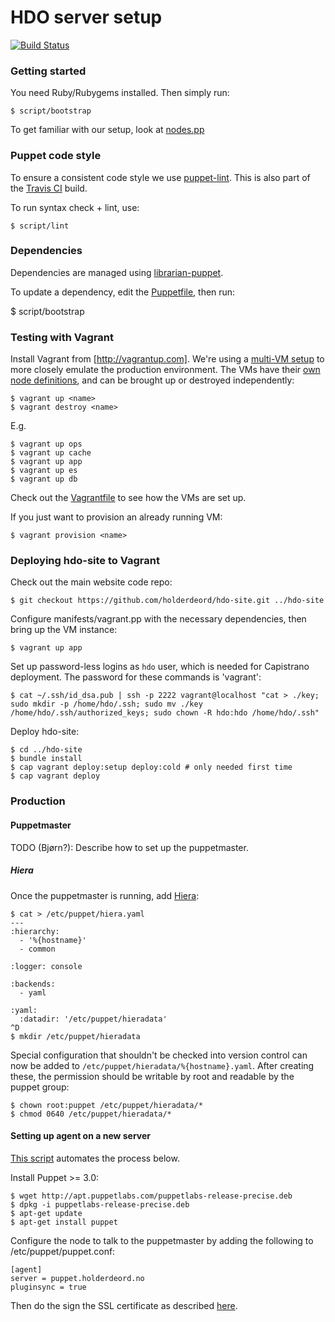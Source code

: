 HDO server setup
================

[![Build Status](https://secure.travis-ci.org/holderdeord/hdo-puppet.png)](http://travis-ci.org/holderdeord/hdo-puppet)

### Getting started

You need Ruby/Rubygems installed. Then simply run:

    $ script/bootstrap

To get familiar with our setup, look at [nodes.pp](manifests/nodes.pp)

### Puppet code style

To ensure a consistent code style we use [puppet-lint](https://github.com/rodjek/puppet-lint).
This is also part of the [Travis CI](http://travis-ci.org/holderdeord/hdo-puppet) build.

To run syntax check + lint, use:

    $ script/lint

### Dependencies

Dependencies are managed using [librarian-puppet](https://github.com/rodjek/librarian-puppet).

To update a dependency, edit the [Puppetfile](Puppetfile), then run:

  $ script/bootstrap


### Testing with Vagrant

Install Vagrant from [http://vagrantup.com]. We're using a [multi-VM setup](http://docs.vagrantup.com/v1/docs/multivm.html) to more closely emulate the production environment.
The VMs have their [own node definitions](manifests/vagrant.pp), and can be brought up or destroyed independently:

    $ vagrant up <name>
    $ vagrant destroy <name>

E.g.

    $ vagrant up ops
    $ vagrant up cache
    $ vagrant up app
    $ vagrant up es
    $ vagrant up db

Check out the [Vagrantfile](Vagrantfile) to see how the VMs are set up.

If you just want to provision an already running VM:

    $ vagrant provision <name>

### Deploying hdo-site to Vagrant

Check out the main website code repo:

    $ git checkout https://github.com/holderdeord/hdo-site.git ../hdo-site

Configure manifests/vagrant.pp with the necessary dependencies, then bring up the VM instance:

    $ vagrant up app

Set up password-less logins as `hdo` user, which is needed for Capistrano deployment.
The password for these commands is 'vagrant':

    $ cat ~/.ssh/id_dsa.pub | ssh -p 2222 vagrant@localhost "cat > ./key; sudo mkdir -p /home/hdo/.ssh; sudo mv ./key /home/hdo/.ssh/authorized_keys; sudo chown -R hdo:hdo /home/hdo/.ssh"

Deploy hdo-site:

    $ cd ../hdo-site
    $ bundle install
    $ cap vagrant deploy:setup deploy:cold # only needed first time
    $ cap vagrant deploy

### Production

#### Puppetmaster

TODO (Bjørn?): Describe how to set up the puppetmaster.

##### Hiera

Once the puppetmaster is running, add [Hiera](http://projects.puppetlabs.com/projects/hiera):

```console
$ cat > /etc/puppet/hiera.yaml
---
:hierarchy:
  - '%{hostname}'
  - common

:logger: console

:backends:
  - yaml

:yaml:
  :datadir: '/etc/puppet/hieradata'
^D
$ mkdir /etc/puppet/hieradata
```

Special configuration that shouldn't be checked into version control can now be added to `/etc/puppet/hieradata/%{hostname}.yaml`. After creating these,
the permission should be writable by root and readable by the puppet group:

    $ chown root:puppet /etc/puppet/hieradata/*
    $ chmod 0640 /etc/puppet/hieradata/*

#### Setting up agent on a new server

[This script](https://gist.github.com/jarib/ed769214bac6a10a12b0) automates the process below.

Install Puppet >= 3.0:

    $ wget http://apt.puppetlabs.com/puppetlabs-release-precise.deb
    $ dpkg -i puppetlabs-release-precise.deb
    $ apt-get update
    $ apt-get install puppet

Configure the node to talk to the puppetmaster by adding the following to /etc/puppet/puppet.conf:

    [agent]
    server = puppet.holderdeord.no
    pluginsync = true

Then do the sign the SSL certificate as described [here](http://docs.puppetlabs.com/learning/agent_master_basic.html).
